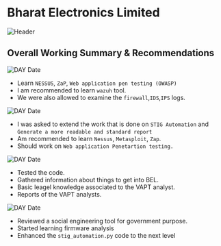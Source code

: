 # Bharat Electronics Limited

![Header](https://github.com/user-attachments/assets/399e1ed4-b6e5-4942-b333-67a8e5c99947)

## Overall Working Summary & Recommendations
![DAY Date](https://img.shields.io/badge/DAY_01-06/05/2025-blue?style=for-the-badge)
- Learn `NESSUS`, `ZaP`, `Web application pen testing (OWASP)`
- I am recommended to learn `wazuh` tool.
- We were also allowed to examine the `firewall`,`IDS`,`IPS` logs.

![DAY Date](https://img.shields.io/badge/DAY_02-07/05/2025-blue?style=for-the-badge)
- I was asked to extend the work that is done on `STIG Automation` and `Generate a more readable and standard report`
- Am recommended to learn `Nessus`, `Metasploit`, `Zap`.
- Should work on `Web application Penetartion testing.`

![DAY Date](https://img.shields.io/badge/DAY_03-08/05/2025-blue?style=for-the-badge)
- Tested the code.
- Gathered information about things to get into BEL.
- Basic leagel knowledge associated to the VAPT analyst.
- Reports of the VAPT analysts.

![DAY Date](https://img.shields.io/badge/DAY_04-09/05/2025-blue?style=for-the-badge)
- Reviewed a social engineering tool for government purpose.
- Started learning firmware analysis
- Enhanced the `stig_automation.py` code to the next level

